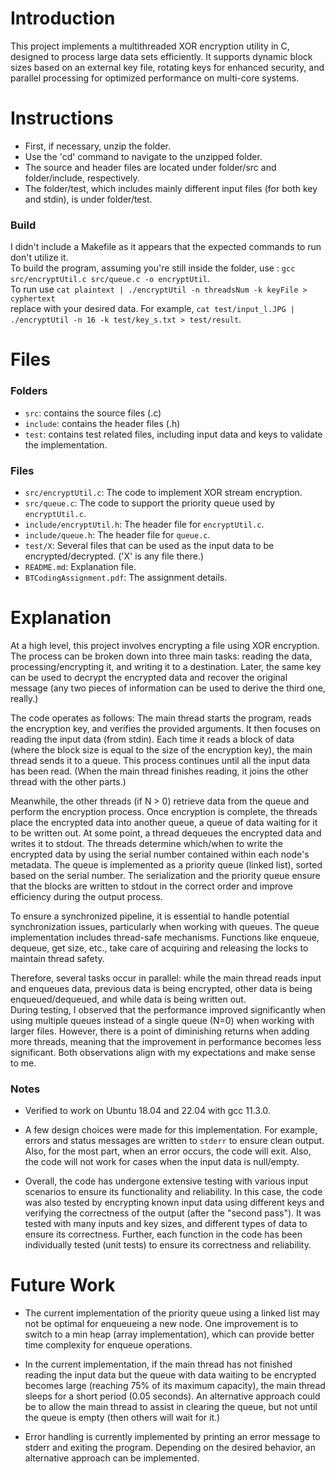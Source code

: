 # Introduction
This project implements a multithreaded XOR encryption utility in C, designed to process large data sets efficiently. It supports dynamic block sizes based on an external key file, rotating keys for enhanced security, and parallel processing for optimized performance on multi-core systems.

# Instructions
- First, if necessary, unzip the folder.
- Use the 'cd' command to navigate to the unzipped folder.
- The source and header files are located under folder/src and folder/include, respectively.
- The folder/test, which includes mainly different input files (for both key and stdin), is under folder/test.

### Build
I didn't include a Makefile as it appears that the expected commands to run don't utilize it. <br>
To build the program, assuming you're still inside the folder, use : `gcc src/encryptUtil.c src/queue.c -o encryptUtil`.<br>
To run use `cat plaintext | ./encryptUtil -n threadsNum -k keyFile > cyphertext` <br> replace with your desired data. For example, `cat test/input_l.JPG | ./encryptUtil -n 16 -k test/key_s.txt > test/result`.

# Files
### Folders
- `src`: contains the source files (.c)
- `include`: contains the header files (.h)
- `test`: contains test related files, including input data and keys to validate the implementation.
### Files
- `src/encryptUtil.c`: The code to implement XOR stream encryption.
- `src/queue.c`: The code to support the priority queue used by `encryptUtil.c`.
- `include/encryptUtil.h`: The header file for `encryptUtil.c`.
- `include/queue.h`: The header file for `queue.c`.
- `test/X`: Several files that can be used as the input data to be encrypted/decrypted. ('X' is any file there.)
- `README.md`: Explanation file.
- `BTCodingAssignment.pdf`: The assignment details.

# Explanation

At a high level, this project involves encrypting a file using XOR encryption. The process can be broken down into three main tasks: reading the data, processing/encrypting it, and writing it to a destination. Later, the same key can be used to decrypt the encrypted data and recover the original message (any two pieces of information can be used to derive the third one, really.)

The code operates as follows: The main thread starts the program, reads the encryption key, and verifies the provided arguments. It then focuses on reading the input data (from stdin). Each time it reads a block of data (where the block size is equal to the size of the encryption key), the main thread sends it to a queue. This process continues until all the input data has been read. (When the main thread finishes reading, it joins the other thread with the other parts.)

Meanwhile, the other threads (if N > 0) retrieve data from the queue and perform the encryption process. Once encryption is complete, the threads place the encrypted data into another queue, a queue of data waiting for it to be written out. At some point, a thread dequeues the encrypted data and writes it to stdout. The threads determine which/when to write the encrypted data by using the serial number contained within each node's metadata. The queue is implemented as a priority queue (linked list), sorted based on the serial number. The serialization and the priority queue ensure that the blocks are written to stdout in the correct order and improve efficiency during the output process.

To ensure a synchronized pipeline, it is essential to handle potential synchronization issues, particularly when working with queues. The queue implementation includes thread-safe mechanisms. Functions like enqueue, dequeue, get size, etc., take care of acquiring and releasing the locks to maintain thread safety.

Therefore, several tasks occur in parallel: while the main thread reads input and enqueues data, previous data is being encrypted, other data is being enqueued/dequeued, and while data is being written out.<br> 
During testing, I observed that the performance improved significantly when using multiple queues instead of a single queue (N=0) when working with larger files. However, there is a point of diminishing returns when adding more threads, meaning that the improvement in performance becomes less significant. Both observations align with my expectations and make sense to me.

### Notes

- Verified to work on Ubuntu 18.04 and 22.04 with gcc 11.3.0.

- A few design choices were made for this implementation. For example, errors and status messages are written to `stderr` to ensure clean output. Also, for the most part, when an error occurs, the code will exit. Also, the code will not work for cases when the input data is null/empty.

- Overall, the code has undergone extensive testing with various input scenarios to ensure its functionality and reliability. In this case, the code was also tested by encrypting known input data using different keys and verifying the correctness of the output (after the "second pass"). It was tested with many inputs and key sizes, and different types of data to ensure its correctness. Further, each function in the code has been individually tested (unit tests) to ensure its correctness and reliability.

# Future Work
- The current implementation of the priority queue using a linked list may not be optimal for enqueueing a new node. One improvement is to switch to a min heap (array implementation), which can provide better time complexity for enqueue operations.

- In the current implementation, if the main thread has not finished reading the input data but the queue with data waiting to be encrypted becomes large (reaching 75% of its maximum capacity), the main thread sleeps for a short period (0.05 seconds). An alternative approach could be to allow the main thread to assist in clearing the queue, but not until the queue is empty (then others will wait for it.)

- Error handling is currently implemented by printing an error message to stderr and exiting the program. Depending on the desired behavior, an alternative approach can be implemented.

